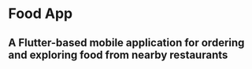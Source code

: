 # Food App
## A Flutter-based mobile application for ordering and exploring food from nearby restaurants



 
 
